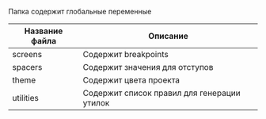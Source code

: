 Папка содержит глобальные переменные

| Название файла | Описание                                    |
| -------------- | ------------------------------------------- |
| screens        | Содержит breakpoints                        |
| spacers        | Содержит значения для отступов              |
| theme          | Содержит цвета проекта                      |
| utilities      | Содержит список правил для генерации утилок |
